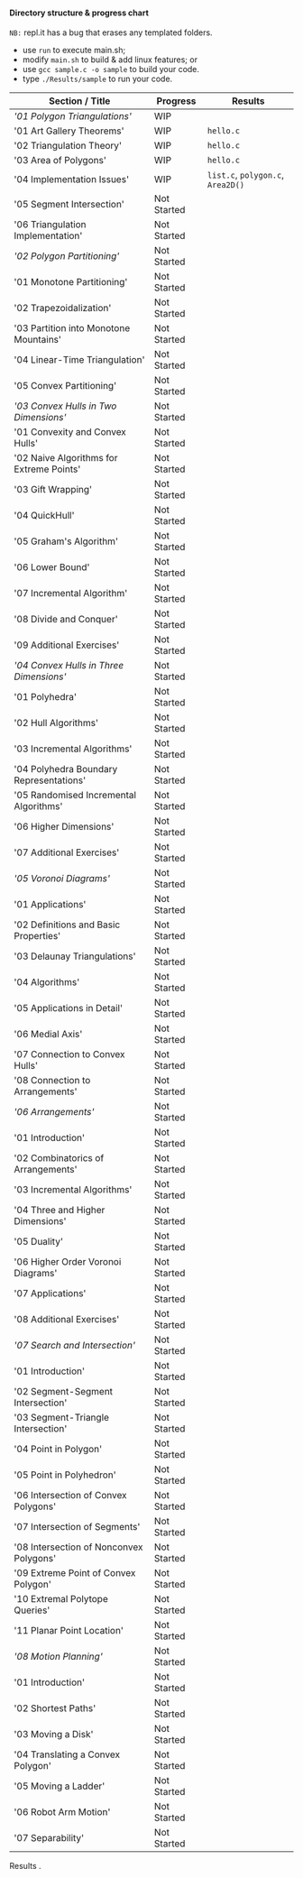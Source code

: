 #### Directory structure & progress chart

`NB:` repl.it has a bug that erases any templated folders.

* use `run` to execute main.sh;   
* modify `main.sh` to build & add linux features; or    
* use `gcc sample.c -o sample` to build your code.    
* type `./Results/sample` to run your code.    

Section / Title | Progress | Results
---|---|---
*'01 Polygon Triangulations'* | WIP |
'01 Art Gallery Theorems' | WIP | `hello.c`
'02 Triangulation Theory' | WIP | `hello.c`  
'03 Area of Polygons' | WIP | `hello.c`   
'04 Implementation Issues' | WIP | `list.c`, `polygon.c`, `Area2D()`  
'05 Segment Intersection'| Not Started  
'06 Triangulation Implementation'| Not Started  
*'02 Polygon Partitioning'* | Not Started  
'01 Monotone Partitioning' | Not Started  
'02 Trapezoidalization' | Not Started  
'03 Partition into Monotone Mountains' | Not Started  
'04 Linear-Time Triangulation' | Not Started  
'05 Convex Partitioning' | Not Started  
*'03 Convex Hulls in Two Dimensions'*| Not Started  
'01 Convexity and Convex Hulls'| Not Started    
'02 Naive Algorithms for Extreme Points' | Not Started    
'03 Gift Wrapping'| Not Started   
'04 QuickHull' | Not Started  
'05 Graham's Algorithm' | Not Started  
'06 Lower Bound'| Not Started    
'07 Incremental Algorithm' | Not Started    
'08 Divide and Conquer'| Not Started   
'09 Additional Exercises' | Not Started  
*'04 Convex Hulls in Three Dimensions'*| Not Started   
'01 Polyhedra' | Not Started   
'02 Hull Algorithms'| Not Started   
'03 Incremental Algorithms' | Not Started   
'04 Polyhedra Boundary Representations' | Not Started    
'05 Randomised Incremental Algorithms'| Not Started    
'06 Higher Dimensions' | Not Started    
'07 Additional Exercises'| Not Started    
*'05 Voronoi Diagrams'* | Not Started    
'01 Applications'| Not Started    
'02 Definitions and Basic Properties'| Not Started    
'03 Delaunay Triangulations' | Not Started    
'04 Algorithms' | Not Started    
'05 Applications in Detail' | Not Started    
'06 Medial Axis' | Not Started    
'07 Connection to Convex Hulls' | Not Started    
'08 Connection to Arrangements' | Not Started    
*'06 Arrangements'*| Not Started    
'01 Introduction'| Not Started    
'02 Combinatorics of Arrangements' | Not Started    
'03 Incremental Algorithms' | Not Started    
'04 Three and Higher Dimensions' | Not Started    
'05 Duality' | Not Started    
'06 Higher Order Voronoi Diagrams' | Not Started   
'07 Applications' | Not Started    
'08 Additional Exercises' | Not Started   
*'07 Search and Intersection'* | Not Started    
'01 Introduction' | Not Started   
'02 Segment-Segment Intersection' | Not Started    
'03 Segment-Triangle Intersection' | Not Started    
'04 Point in Polygon' | Not Started    
'05 Point in Polyhedron' | Not Started    
'06 Intersection of Convex Polygons' | Not Started   
'07 Intersection of Segments' | Not Started    
'08 Intersection of Nonconvex Polygons' | Not Started    
'09 Extreme Point of Convex Polygon' | Not Started    
'10 Extremal Polytope Queries' | Not Started    
'11 Planar Point Location' | Not Started    
*'08 Motion Planning'*| Not Started    
'01 Introduction' | Not Started    
'02 Shortest Paths' | Not Started    
'03 Moving a Disk' | Not Started    
'04 Translating a Convex Polygon' | Not Started    
'05 Moving a Ladder' | Not Started    
'06 Robot Arm Motion' | Not Started   
'07 Separability' | Not Started   

Results .  
